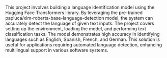 This project involves building a language identification model using the Hugging Face Transformers library. By leveraging the pre-trained papluca/xlm-roberta-base-language-detection model, the system can accurately detect the language of given text inputs. The project covers setting up the environment, loading the model, and performing text classification tasks. The model demonstrates high accuracy in identifying languages such as English, Spanish, French, and German. This solution is useful for applications requiring automated language detection, enhancing multilingual support in various software systems.
